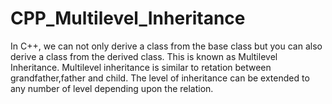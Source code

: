 # CPP_Multilevel_Inheritance
In C++, we can not only derive a class from the base class but you can also derive a class from the derived class. This is known as Multilevel Inheritance. 
Multilevel inheritance is similar to retation between grandfather,father and child. The level of inheritance can be extended to any number of level depending upon the relation.
